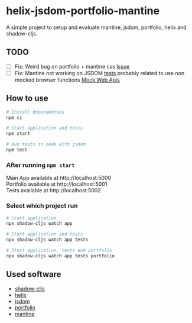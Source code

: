 # helix-jsdom-portfolio-mantine

A simple project to setup and evaluate mantine, jsdom, portfolio, helix and shadow-cljs.

## TODO
- [ ] Fix: Weird bug on portfolio + mantine css [Issue](https://github.com/cjohansen/portfolio/issues/21)
- [ ] Fix: Mantine not working on JSDOM [tests](https://github.com/rafaeldelboni/helix-jsdom-portfolio-mantine/blob/main/tests/main/mantine_test.cljs) probably related to use non mocked browser functions [Mock Web Apis](https://mantine.dev/guides/jest/#mock-web-apis)

## How to use
```bash
# Install dependencies
npm ci

# Start application and tests
npm start

# Run tests in node with jsdom
npm test
```

### After running `npm start`
Main App available at http://localhost:5000  
Portfolio available at http://localhost:5001  
Tests available at http://localhost:5002  

### Select which project run
```bash
# Start application
npx shadow-cljs watch app

# Start application and tests
npx shadow-cljs watch app tests

# Start application, tests and portfolio
npx shadow-cljs watch app tests portfolio
```

## Used software
- [shadow-cljs](https://github.com/thheller/shadow-cljs)
- [helix](https://github.com/lilactown/helix)
- [jsdom](https://github.com/jsdom/jsdom)
- [portfolio](https://github.com/cjohansen/portfolio)
- [mantine](https://github.com/mantinedev/mantine)

